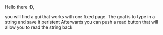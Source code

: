 Hello there :D, 

you will find a gui that works with one fixed page. The goal is to type in a string
and save it peristent
Afterwards you can push a read button that will allow you to read the string back
